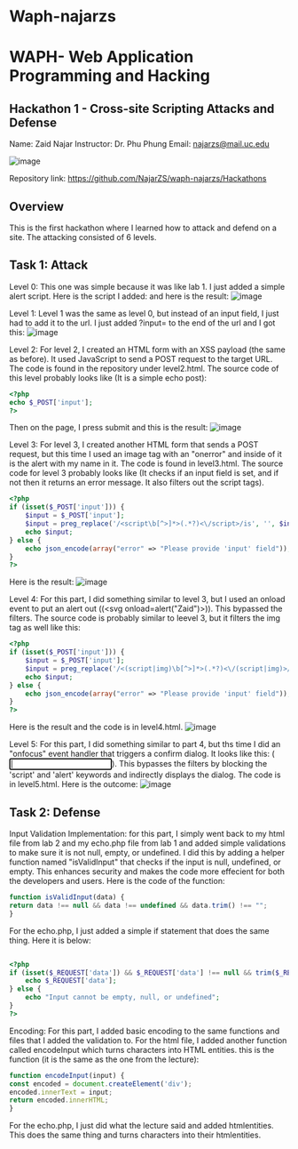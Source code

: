 # Waph-najarzs
# WAPH- Web Application Programming and Hacking

## Hackathon 1 - Cross-site Scripting Attacks and Defense

Name: Zaid Najar 
Instructor: Dr. Phu Phung 
Email: najarzs@mail.uc.edu


![image](https://github.com/NajarZS/najarzs.github.io/assets/169232307/ac395869-1294-4a44-8f74-a87156c15fe6)

Repository link: https://github.com/NajarZS/waph-najarzs/Hackathons

## Overview 

This is the first hackathon where I learned how to attack and defend on a site. The attacking consisted of 6 levels. 

## Task 1: Attack

Level 0: This one was simple because it was like lab 1. I just added a simple alert script. Here is the script I added: <script>alert('Zaid');</script> and here is the result: 
![image](https://github.com/NajarZS/waph-najarzs/assets/169232307/12222056-4dac-4f18-a865-e550a8ca322c)

Level 1: Level 1 was the same as level 0, but instead of an input field, I just had to add it to the url. I just added ?input=<script>alert(%27Zaid%27)</script> to the end of the url and I got this:
![image](https://github.com/NajarZS/waph-najarzs/assets/169232307/eb13551a-2e83-45c1-9e0d-38a6c29be4ef)

Level 2: For level 2, I created an HTML form with an XSS payload (the same as before). It used JavaScript to send a POST request to the target URL. The code is found in the repository under level2.html. The source code of this level probably looks like (It is a simple echo post):
```php
<?php
echo $_POST['input'];
?>
```
  Then on the page, I press submit and this is the result: 
![image](https://github.com/NajarZS/waph-najarzs/assets/169232307/5ca4c2ab-e303-4080-a8e2-47bd4159c312)

Level 3: For level 3, I created another HTML form that sends a POST request, but this time I used an image tag with an "onerror" and inside of it is the alert with my name in it. The code is found in level3.html. The source code for level 3 probably looks like (It checks if an input field is set, and if not then it returns an error message. It also filters out the script tags). 
```php
<?php
if (isset($_POST['input'])) {
    $input = $_POST['input'];
    $input = preg_replace('/<script\b[^>]*>(.*?)<\/script>/is', '', $input);
    echo $input;
} else {
    echo json_encode(array("error" => "Please provide 'input' field"));
}
?>

```
Here is the result: 
![image](https://github.com/NajarZS/waph-najarzs/assets/169232307/8d45c203-0f36-48e6-a9e8-5616c0b720a5)

Level 4: For this part, I did something similar to level 3, but I used an onload event to put an alert out ((<svg onload=alert("Zaid")></svg>)). This bypassed the filters. The source code is probably similar to leevel 3, but it filters the img tag as well like this: 
```php
<?php
if (isset($_POST['input'])) {
    $input = $_POST['input'];
    $input = preg_replace('/<(script|img)\b[^>]*>(.*?)<\/(script|img)>/is', '', $input);
    echo $input;
} else {
    echo json_encode(array("error" => "Please provide 'input' field"));
}
?>
```
Here is the result and the code is in level4.html. 
![image](https://github.com/NajarZS/waph-najarzs/assets/169232307/5e6b86e6-24bc-4f67-8337-8100ab2b9093)

Level 5: For this part, I did something similar to part 4, but ths time I did an "onfocus" event handler that triggers a confirm dialog. It looks like this: (<input type='text' onfocus='window["confirm"]("Zaid")' autofocus>). This bypasses the filters by blocking the 'script' and 'alert' keywords and indirectly displays the dialog. The code is in level5.html. Here is the outcome: 
![image](https://github.com/NajarZS/waph-najarzs/assets/169232307/16f744d9-7920-4ae0-9dd2-76c1527650db)

## Task 2: Defense 

Input Validation Implementation: for this part, I simply went back to my html file from lab 2 and my echo.php file from lab 1 and added simple validations to make sure it is not null, empty, or undefined. I did this by adding a helper function named "isValidInput" that checks if the input is null, undefined, or empty. This enhances security and makes the code more effecient for both the developers and users. Here is the code of the function:
```javascript
function isValidInput(data) {
return data !== null && data !== undefined && data.trim() !== "";
}
```
For the echo.php, I just added a simple if statement that does the same thing. Here it is below: 

```php

<?php
if (isset($_REQUEST['data']) && $_REQUEST['data'] !== null && trim($_REQUEST['data']) !== '') {
    echo $_REQUEST['data'];
} else {
    echo "Input cannot be empty, null, or undefined";
}
?>
```

Encoding: For this part, I added basic encoding to the same functions and files that I added the validation to. For the html file, I added another function called encodeInput which turns characters into HTML entities. this is the function (it is the same as the one from the lecture): 

```javascript
function encodeInput(input) {
const encoded = document.createElement('div');
encoded.innerText = input;
return encoded.innerHTML;
}
```

For the echo.php, I just did what the lecture said and added htmlentities. This does the same thing and turns characters into their htmlentities. 






